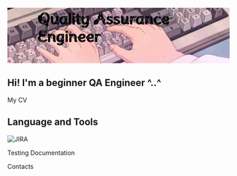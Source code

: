 ![Header](https://github.com/ValeriiaPodturkina/ValeriiaPodturkina/blob/main/assets/1660492690492.jpg)

## Hi! I'm a beginner QA Engineer ^..^

My CV

## Language and Tools

![JIRA](https://img.shields.io/badge/-JIRA-<COLOR>)

Testing Documentation

Contacts
